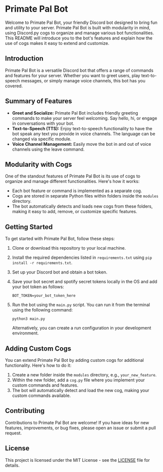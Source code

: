 # Primate Pal Bot

Welcome to Primate Pal Bot, your friendly Discord bot designed to bring fun and utility to your server. Primate Pal Bot is built with modularity in mind, using Discord.py cogs to organize and manage various bot functionalities. This README will introduce you to the bot's features and explain how the use of cogs makes it easy to extend and customize.

## Introduction

Primate Pal Bot is a versatile Discord bot that offers a range of commands and features for your server. Whether you want to greet users, play text-to-speech messages, or simply manage voice channels, this bot has you covered.

## Summary of Features

- **Greet and Socialize:** Primate Pal Bot includes friendly greeting commands to make your server feel welcoming. Say hello, hi, or engage in conversations with your bot.
- **Text-to-Speech (TTS):** Enjoy text-to-speech functionality to have the bot speak any text you provide in voice channels. The language can be changed via specific module.
- **Voice Channel Management:** Easily move the bot in and out of voice channels using the leave command.

## Modularity with Cogs

One of the standout features of Primate Pal Bot is its use of cogs to organize and manage different functionalities. Here's how it works:

- Each bot feature or command is implemented as a separate cog.
- Cogs are stored in separate Python files within folders inside the `modules` directory.
- The bot automatically detects and loads new cogs from these folders, making it easy to add, remove, or customize specific features.

## Getting Started

To get started with Primate Pal Bot, follow these steps:

1. Clone or download this repository to your local machine.
2. Install the required dependencies listed in `requirements.txt` using `pip install -r requirements.txt`.
3. Set up your Discord bot and obtain a bot token.
4. Save your bot secret and spotify secret tokens locally in the OS and add your bot token as follows:

    ```
    BOT_TOKEN=your_bot_token_here
    ```

5. Run the bot using the `main.py` script. You can run it from the terminal using the following command:

    ```
    python3 main.py
    ```

   Alternatively, you can create a run configuration in your development environment.

## Adding Custom Cogs

You can extend Primate Pal Bot by adding custom cogs for additional functionality. Here's how to do it:

1. Create a new folder inside the `modules` directory, e.g., `your_new_feature`.
2. Within the new folder, add a `cog.py` file where you implement your custom commands and features.
3. The bot will automatically detect and load the new cog, making your custom commands available.

## Contributing

Contributions to Primate Pal Bot are welcome! If you have ideas for new features, improvements, or bug fixes, please open an issue or submit a pull request.

## License

This project is licensed under the MIT License - see the [LICENSE](LICENSE.md) file for details.
